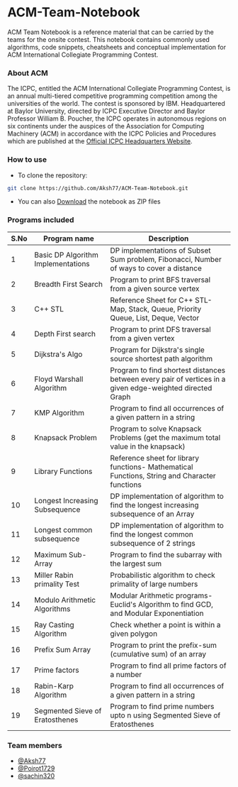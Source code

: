 # ACM-Team-Notebook

ACM Team Notebook is a reference material that can be carried by the teams for the onsite contest.
This notebook contains commonly used algorithms, code snippets, cheatsheets and conceptual implementation for ACM International Collegiate Programming Contest. 


### About ACM
The ICPC, entitled the ACM International Collegiate Programming Contest, is an annual multi-tiered competitive programming competition among the universities of the world. The contest is sponsored by IBM. Headquartered at Baylor University, directed by ICPC Executive Director and Baylor Professor William B. Poucher, the ICPC operates in autonomous regions on six continents under the auspices of the Association for Computing Machinery (ACM) in accordance with the ICPC Policies and Procedures which are published at the [Official ICPC Headquarters Website](https://icpc.baylor.edu/).

### How to use
* To clone the repository:

 ```bash
 git clone https://github.com/Aksh77/ACM-Team-Notebook.git
 ```
* You can also [Download](https://github.com/Aksh77/ACM-Team-Notebook/archive/master.zip) the notebook as ZIP files

### Programs included
 
| S.No | Program name | Description |
|--------|--------|--------|
| 1 | Basic DP Algorithm Implementations | DP implementations of Subset Sum problem, Fibonacci, Number of ways to cover a distance |
| 2 | Breadth First Search | Program to print BFS traversal from a given source vertex |
| 3 | C++ STL | Reference Sheet for C++ STL- Map, Stack, Queue, Priority Queue, List, Deque, Vector |
| 4 | Depth First search | Program to print DFS traversal from a given vertex |
| 5 | Dijkstra's Algo | Program for Dijkstra's single source shortest path algorithm |
| 6 | Floyd Warshall Algorithm | Program to find shortest distances between every pair of vertices in a given edge-weighted directed Graph|
| 7 | KMP Algorithm | Program to find all occurrences of a given pattern in a string |
| 8 | Knapsack Problem | Program to solve Knapsack Problems (get the maximum total value in the knapsack) |
| 9 | Library Functions | Reference sheet for library functions- Mathematical Functions, String and Character functions |
| 10 | Longest Increasing Subsequence | DP implementation of algorithm to find the longest increasing subsequence of an Array |
| 11 | Longest common subsequence | DP implementation of algorithm to find the longest common subsequence of 2 strings |
| 12 | Maximum Sub-Array | Program to find the subarray with the largest sum |
| 13 | Miller Rabin primality Test | Probabilistic algorithm to check primality of large numbers |
| 14 | Modulo Arithmetic Algorithms | Modular Arithmetic programs- Euclid's Algorithm to find GCD, and Modular Exponentiation |
| 15 | Ray Casting Algorithm | Check whether a point is within a given polygon |
| 16 | Prefix Sum Array | Program to print the prefix-sum (cumulative sum) of an array |
| 17 | Prime factors | Program to find all prime factors of a number |
| 18 | Rabin-Karp Algorithm | Program to find all occurrences of a given pattern in a string |
| 19 | Segmented Sieve of Eratosthenes | Program to find prime numbers upto n using Segmented Sieve of Eratosthenes |



### Team members
* [@Aksh77](https://github.com/Aksh77)
* [@Poirot1729](https://github.com/Poirot1729)
* [@sachin320](https://github.com/sachin320)
